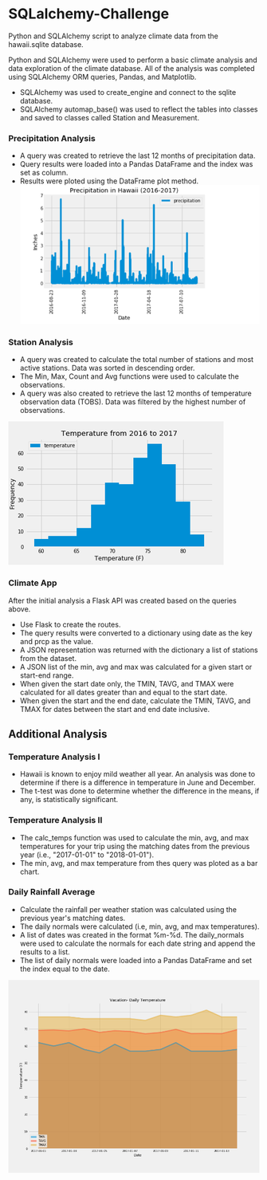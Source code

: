 # SQLalchemy-Challenge
Python and SQLAlchemy script to analyze climate data from the hawaii.sqlite database.

Python and SQLAlchemy were used to perform a basic climate analysis and data exploration of the climate database. All of the analysis was completed using SQLAlchemy ORM queries, Pandas, and Matplotlib.

* SQLAlchemy was used to create_engine and connect to the sqlite database.
* SQLAlchemy automap_base() was used to reflect the tables into classes and saved to classes called Station and Measurement.

### Precipitation Analysis

* A query was created to retrieve the last 12 months of precipitation data.
* Query results were loaded into a Pandas DataFrame and the index was set as column.
* Results were ploted using the DataFrame plot method.
![](images/precipitation_in_hawaii.png)

### Station Analysis

* A query was created to calculate the total number of stations and most active stations. Data was sorted in descending order.
* The Min, Max, Count and Avg functions were used to calculate the observations.
* A query was also created to retrieve the last 12 months of temperature observation data (TOBS). Data was filtered by the highest number of observations.

![](images/Temp_Histogram.png)

### Climate App

After the initial analysis a Flask API was created based on the queries above.

* Use Flask to create the routes.
* The query results were converted to a dictionary using date as the key and prcp as the value.
* A JSON representation was returned with the dictionary a list of stations from the dataset.
* A JSON list of the min, avg and max was calculated for a given start or start-end range.
* When given the start date only, the TMIN, TAVG, and TMAX were calculated for all dates greater than and equal to the start date.
* When given the start and the end date, calculate the TMIN, TAVG, and TMAX for dates between the start and end date inclusive.

## Additional Analysis

### Temperature Analysis I

* Hawaii is known to enjoy mild weather all year. An analysis was done to determine if there is a difference in temperature in June and December.
* The t-test was done to determine whether the difference in the means, if any, is statistically significant.

### Temperature Analysis II

* The calc_temps function was used to calculate the min, avg, and max temperatures for your trip using the matching dates from the previous year (i.e., "2017-01-01" to "2018-01-01").
* The min, avg, and max temperature from thes query was ploted as a bar chart.

### Daily Rainfall Average

* Calculate the rainfall per weather station was calculated using the previous year's  matching dates.
* The daily normals were calculated (i.e, min, avg, and max temperatures).
* A list of dates was created  in the format %m-%d. The daily_normals were used to calculate the normals for each date string and append the results to a list.
* The list of daily normals were loaded into a Pandas DataFrame and set the index equal to the date.

![](images/normals_df.png)
